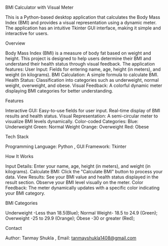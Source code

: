 
BMI Calculator with Visual Meter   

This is a Python-based desktop application that calculates the Body Mass Index (BMI) and provides a visual representation using a dynamic meter. The application has an intuitive Tkinter GUI interface, making it simple and interactive for users.

Overview

Body Mass Index (BMI) is a measure of body fat based on weight and height. This project is designed to help users determine their BMI and understand their health status through visual feedback.
The application features:
User Input: Fields for entering name, age, height (in meters), and weight (in kilograms).
BMI Calculation: A simple formula to calculate BMI.
Health Status: Classification into categories such as underweight, normal weight, overweight, and obese.
Visual Feedback: A colorful dynamic meter displaying BMI categories for better understanding.

Features

Interactive GUI:
Easy-to-use fields for user input.
Real-time display of BMI results and health status.
Visual Representation:
A semi-circular meter to visualize BMI levels dynamically.
Color-coded Categories:
Blue: Underweight
Green: Normal Weight
Orange: Overweight
Red: Obese

Tech Stack

Programming Language: Python ,
GUI Framework: Tkinter

How It Works

Input Details:
Enter your name, age, height (in meters), and weight (in kilograms).
Calculate BMI:
Click the "Calculate BMI" button to process your data.
View Results:
See your BMI value and health status displayed in the result section.
Observe your BMI level visually on the meter.
Color Feedback:
The meter dynamically updates with a specific color indicating your BMI category.

BMI Categories

Underweight	-Less than 18.5(Blue);
Normal Weight-	18.5 to 24.9	(Green);
Overweight	-25 to 29.9	(Orange);
Obese	-30 or greater	(Red);


Contact

Author: Tanmay Shukla , 
Email: tanmayshukla1408@gmail.com
